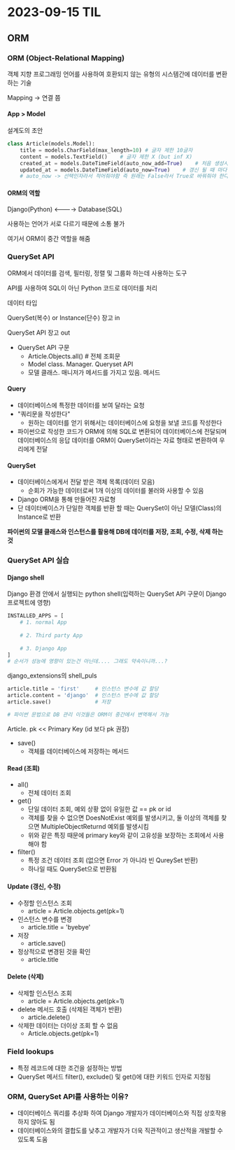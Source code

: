 # 2023-09-15 TIL

## ORM

### ORM (Object-Relational Mapping)

객체 지향 프로그래밍 언어를 사용하여 호환되지 않는 유형의 시스템간에 데이터를 변환하는 기술

Mapping -> 연결 쯤

#### App > Model

설계도의 초안

```py
class Article(models.Model):
    title = models.CharField(max_length=10)	# 글자 제한 10글자
    content = models.TextField()	# 글자 제한 X (but inf X)
    created_at = models.DateTimeField(auto_now_add=True)	# 처음 생성시에만(add 때만)
    updated_at = models.DateTimeField(auto_now=True)	# 갱신 될 때 마다
   	# auto_now -> 선택인자라서 적어줘야함 즉 원래는 False라서 True로 바꿔줘야 한다
```

#### ORM의 역할

Django(Python) <----> Database(SQL)

사용하는 언어가 서로 다르기 때문에 소통 불가

여기서 ORM이 중간 역할을 해줌

### QuerySet API

ORM에서 데이터를 검색, 필터링, 정렬 및 그룹화 하는데 사용하는 도구

API를 사용하여 SQL이 아닌 Python 코드로 데이터를 처리

데이터 타입

QuerySet(복수) or Instance(단수)	장고 in

QuerySet API	장고  out

- QuerySet API 구문
  - Article.Objects.all()		# 전체 조회문
  - Model class. Manager. Queryset API
  - 모델 클래스. 매니저가 메서드를 가지고 있음. 메서드

#### Query

- 데이터베이스에 특정한 데이터를 보여 달라는 요청
- "쿼리문을 작성한다"
  - 원하는 데이터를 얻기 위해서는 데이터베이스에 요청을 보낼 코드를 작성한다
- 파이썬으로 작성한 코드가 ORM에 의해 SQL로 변환되어 데이터베이스에 전달되며 데이터베이스의               응답 데이터를 ORM이 QuerySet이라는 자료 형태로 변환하여 우리에게 전달

#### QuerySet

- 데이터베이스에게서 전달 받은 객체 목록(데이터 모음)
  - 순회가 가능한 데이터로써 1개 이상의 데이터를 불러와 사용할 수 있음
- Django ORM을 통해 만들어진 자료형
- 단 데이터베이스가 단일한 객체를 반환 할 때는 QuerySet이 아닌 모델(Class)의 Instance로 반환

**파이썬의 모델 클래스와 인스턴스를 활용해 DB에 데이터를 저장, 조회, 수정, 삭제 하는 것**



### QuerySet API 실습

#### Django shell

Django 환경 안에서 실행되는 python shell(입력하는 QuerySet API 구문이 Django 프로젝트에 영향)

```py
INSTALLED_APPS = [
    # 1. normal App
    
    # 2. Third party App
    
    # 3. Django App
]
# 순서가 성능에 영향이 있는건 아닌데.... 그래도 약속이니까...?
```

django_extensions의 shell_puls

```py
article.title = 'first'		# 인스턴스 변수에 값 할당
article.content = 'django'	# 인스턴스 변수에 값 할당
article.save()				# 저장

# 파이썬 문법으로 DB 관리 이것들은 ORM이 중간에서 변역해서 가능
```

Article. pk << Primary Key	(id 보다 pk 권장)

- save()
  - 객체를 데이터베이스에 저장하는 메서드

#### Read (조회)

- all()
  - 전체 데이터 조회
- get()
  - 단일 데이터 조회, 예외 상황 없이 유일한 값 == pk or id
  - 객체를 찾을 수 없으면 DoesNotExist 예외를 발생시키고, 둘 이상의 객체를 찾으면 MultipleObjectReturnd 예외를 발생시킴
  - 위와 같은 특징 때문에 primary key와 같이 고유성을 보장하는 조회에서 사용해야 함
- filter()
  - 특정 조건 데이터 조회 (없으면 Error 가 아니라 빈 QureySet 반환)
  - 하나일 때도 QuerySet으로 반환됨

#### Update (갱신, 수정)

- 수정할 인스턴스 조회
  - article = Article.objects.get(pk=1)
- 인스턴스 변수를 변경
  - article.title = 'byebye'
- 저장
  - article.save()
- 정상적으로 변경된 것을 확인
  - article.title

#### Delete (삭제)

- 삭제할 인스턴스 조회
  - article = Article.objects.get(pk=1)
- delete 메서드 호출 (삭제된 객체가 반환)
  - article.delete()
- 삭제한 데이터는 더이상 조회 할 수 없음
  - Article.objects.get(pk=1)



### Field lookups

- 특정 레코드에 대한 조건을 설정하는 방법
- QuerySet 메서드 filter(), exclude() 및 get()에 대한 키워드 인자로 지정됨



### ORM, QuerySet API를 사용하는 이유?

- 데이터베이스 쿼리를 추상화 하여  Django 개발자가 데이터베이스와 직접 상호작용 하지 않아도 됨
- 데이터베이스와의 결합도를 낮추고 개발자가 더욱 직관적이고 생산적을 개발할 수 있도록 도움



